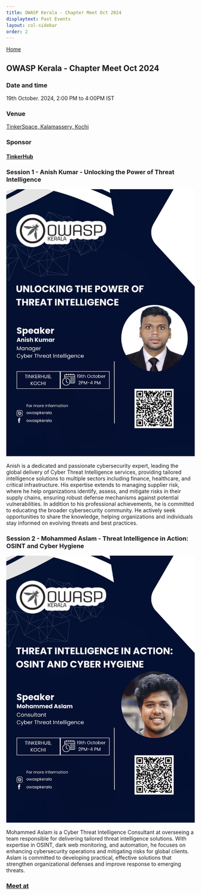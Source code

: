 ```yaml
---
title: OWASP Kerala - Chapter Meet Oct 2024
displaytext: Past Events
layout: col-sidebar
order: 2
---
```


[Home](../index.html)

## **OWASP Kerala - Chapter Meet Oct 2024**

### Date and time

  19th October. 2024, 2:00 PM to 4:00PM IST

### Venue

  [TinkerSpace, Kalamassery, Kochi](https://maps.app.goo.gl/augRjTVxsuAoJUm67)

### Sponsor 

#### [TinkerHub](https://www.tinkerhub.org/)

### Session 1 - Anish Kumar - Unlocking the Power of Threat Intelligence

![OWASP Kerala - Anish](../assets/images/19-oct-2024-anish.png)

Anish is a dedicated and passionate cybersecurity expert, leading the global delivery of Cyber Threat Intelligence services, providing tailored intelligence solutions to multiple sectors including finance, healthcare, and critical infrastructure. His expertise extends to managing supplier risk, where he help organizations identify, assess, and mitigate risks in their supply chains, ensuring robust defense mechanisms against potential vulnerabilities.
In addition to his professional achievements, he is committed to educating the broader cybersecurity community. He actively seek opportunities to share the knowledge, helping organizations and individuals stay informed on evolving threats and best practices.

### Session 2 - Mohammed Aslam - Threat Intelligence in Action: OSINT and Cyber Hygiene

![OWASP Kerala - Vivek](../assets/images/19-oct-2024-aslam.png)
 
Mohammed Aslam is a Cyber Threat Intelligence Consultant at overseeing a team responsible for delivering tailored threat intelligence solutions. With expertise in OSINT, dark web monitoring, and automation, he focuses on enhancing cybersecurity operations and mitigating risks for global clients. Aslam is committed to developing practical, effective solutions that strengthen organizational defenses and improve response to emerging threats.


### [Meet at](https://www.meetup.com/owasp-kerala-chapter/events/303954172/)

